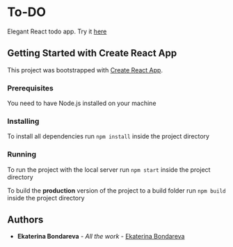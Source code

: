 # To-DO
Elegant React todo app. Try it [here](https://katyusha0901.github.io/todo/)


## Getting Started with Create React App
This project was bootstrapped with [Create React App](https://github.com/facebook/create-react-app).

### Prerequisites

You need to have Node.js installed on your machine

### Installing

To install all dependencies run ```npm install``` inside the project directory

### Running

To run the project with the local server run ```npm start``` inside the project directory

To build the **production** version of the project to a build folder run ```npm build``` inside the project directory

## Authors

* **Ekaterina Bondareva** - *All the work* - [Ekaterina Bondareva](https://github.com/Katyusha0901)

